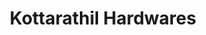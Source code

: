 ---
title: "Kottarathil Hardwares"
url: /kalaketty/kottarathil-hardwares-sabarimala-kodaikkanal-road/
shop: hardware
---